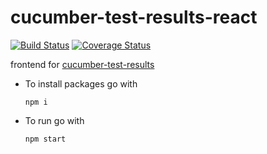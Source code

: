 # cucumber-test-results-react

[![Build Status](https://travis-ci.org/ArtemAlagizov/cucumber-test-results-react.svg?branch=master)](https://travis-ci.org/ArtemAlagizov/cucumber-test-results-react)
[![Coverage Status](https://img.shields.io/coveralls/github/ArtemAlagizov/cucumber-test-results-react.svg)](https://coveralls.io/github/ArtemAlagizov/cucumber-test-results-react?branch=master)

frontend for [cucumber-test-results](https://github.com/ArtemAlagizov/cucumber-test-results)

* To install packages go with
  ```
  npm i
  ```
* To run go with
  ```
  npm start
  ```
